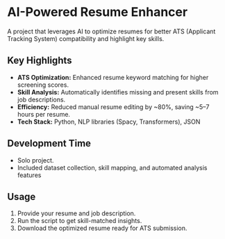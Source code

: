 # AI-Powered Resume Enhancer

A project that leverages AI to optimize resumes for better ATS (Applicant Tracking System) compatibility and highlight key skills.

## Key Highlights
- **ATS Optimization:** Enhanced resume keyword matching for higher screening scores.
- **Skill Analysis:** Automatically identifies missing and present skills from job descriptions.
- **Efficiency:** Reduced manual resume editing by ~80%, saving ~5–7 hours per resume.
- **Tech Stack:** Python, NLP libraries (Spacy, Transformers), JSON

## Development Time
- Solo project.
- Included dataset collection, skill mapping, and automated analysis features

## Usage
1. Provide your resume and job description.
2. Run the script to get skill-matched insights.
3. Download the optimized resume ready for ATS submission.

